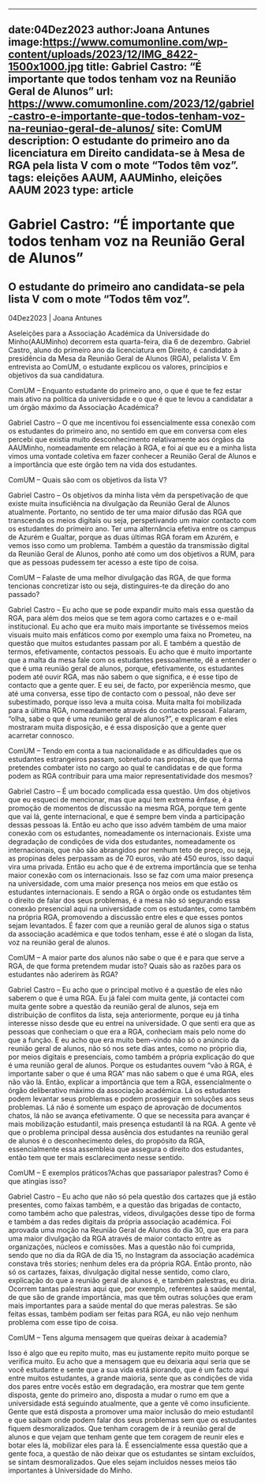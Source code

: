 
---
date:04Dez2023
author:Joana Antunes
image:https://www.comumonline.com/wp-content/uploads/2023/12/IMG_8422-1500x1000.jpg
title: Gabriel Castro: “É importante que todos tenham voz na Reunião Geral de Alunos”
url: https://www.comumonline.com/2023/12/gabriel-castro-e-importante-que-todos-tenham-voz-na-reuniao-geral-de-alunos/
site: ComUM
description: O estudante do primeiro ano da licenciatura em Direito candidata-se à Mesa de RGA pela lista V com o mote “Todos têm voz”.
tags: eleições AAUM, AAUMinho, eleições AAUM 2023
type: article
---


# Gabriel Castro: “É importante que todos tenham voz na Reunião Geral de Alunos”

## O estudante do primeiro ano candidata-se pela lista V com o mote “Todos têm voz”.

04Dez2023 | Joana Antunes

Aseleições para a Associação Académica da Universidade do Minho(AAUMinho) decorrem esta quarta-feira, dia 6 de dezembro. Gabriel Castro, aluno do primeiro ano da licenciatura em Direito, é candidato à presidência da Mesa da Reunião Geral de Alunos (RGA), pelalista V. Em entrevista ao ComUM, o estudante explicou os valores, princípios e objetivos da sua candidatura.

ComUM – Enquanto estudante do primeiro ano, o que é que te fez estar mais ativo na política da universidade e o que é que te levou a candidatar a um órgão máximo da Associação Académica?

Gabriel Castro – O que me incentivou foi essencialmente essa conexão com os estudantes do primeiro ano, no sentido em que em conversa com eles percebi que existia muito desconhecimento relativamente aos órgãos da AAUMinho, nomeadamente em relação à RGA, e foi aí que eu e a minha lista vimos uma vontade coletiva em fazer conhecer a Reunião Geral de Alunos e a importância que este órgão tem na vida dos estudantes.

ComUM – Quais são com os objetivos da lista V?

Gabriel Castro – Os objetivos da minha lista vêm da perspetivação de que existe muita insuficiência na divulgação da Reunião Geral de Alunos atualmente. Portanto, no sentido de ter uma maior difusão das RGA que transcenda os meios digitais ou seja, perspetivando um maior contacto com os estudantes do primeiro ano. Ter uma alternância efetiva entre os campus de Azurém e Gualtar, porque as duas últimas RGA foram em Azurém, e vemos isso como um problema. Também a questão da transmissão digital da Reunião Geral de Alunos, ponho até como um dos objetivos a RUM, para que as pessoas pudessem ter acesso a este tipo de coisa.

ComUM – Falaste de uma melhor divulgação das RGA, de que forma tencionas concretizar isto ou seja, distinguires-te da direção do ano passado?

Gabriel Castro – Eu acho que se pode expandir muito mais essa questão da RGA, para além dos meios que se tem agora como cartazes e o e-mail institucional. Eu acho que era muito mais importante se tivéssemos meios visuais muito mais enfáticos como por exemplo uma faixa no Prometeu, na questão que muitos estudantes passam por ali. E também a questão de termos, efetivamente, contactos pessoais. Eu acho que é muito importante que a malta da mesa fale com os estudantes pessoalmente, dê a entender o que é uma reunião geral de alunos, porque, efetivamente, os estudantes podem até ouvir RGA, mas não sabem o que significa, e é esse tipo de contacto que a gente quer. E eu sei, de facto, por experiência mesmo, que até uma conversa, esse tipo de contacto com o pessoal, não deve ser subestimado, porque isso leva a muita coisa. Muita malta foi mobilizada para a última RGA, nomeadamente através do contacto pessoal. Falaram, “olha, sabe o que é uma reunião geral de alunos?”, e explicaram e eles mostraram muita disposição, e é essa disposição que a gente quer acarretar connosco.

ComUM – Tendo em conta a tua nacionalidade e as dificuldades que os estudantes estrangeiros passam, sobretudo nas propinas, de que forma pretendes combater isto no cargo ao qual te candidatas e de que forma podem as RGA contribuir para uma maior representatividade dos mesmos?

Gabriel Castro – É um bocado complicada essa questão. Um dos objetivos que eu esqueci de mencionar, mas que aqui tem extrema ênfase, é a promoção de momentos de discussão na mesma RGA, porque tem gente que vai lá, gente internacional, e que é sempre bem vinda a participação dessas pessoas lá. Então eu acho que isso advém também de uma maior conexão com os estudantes, nomeadamente os internacionais. Existe uma degradação de condições de vida dos estudantes, nomeadamente os internacionais, que não são abrangidos por nenhum teto de preço, ou seja, as propinas deles perpassam as de 70 euros, vão até 450 euros, isso daqui vira uma privada. Então eu acho que é de extrema importância que se tenha maior conexão com os internacionais. Isso se faz com uma maior presença na universidade, com uma maior presença nos meios em que estão os estudantes internacionais. E sendo a RGA o órgão onde os estudantes têm o direito de falar dos seus problemas, é a mesa não só segurando essa conexão presencial aqui na universidade com os estudantes, como também na própria RGA, promovendo a discussão entre eles e que esses pontos sejam levantados. É fazer com que a reunião geral de alunos siga o status da associação académica e que todos tenham, esse é até o slogan da lista, voz na reunião geral de alunos.

ComUM – A maior parte dos alunos não sabe o que é e para que serve a RGA, de que forma pretendem mudar isto? Quais são as razões para os estudantes não aderirem às RGA?

Gabriel Castro – Eu acho que o principal motivo é a questão de eles não saberem o que é uma RGA. Eu já falei com muita gente, já contactei com muita gente sobre a questão da reunião geral de alunos, seja em distribuição de conflitos da lista, seja anteriormente, porque eu já tinha interesse nisso desde que eu entrei na universidade. O que senti era que as pessoas que conheciam o que era a RGA, conheciam mais pelo nome do que a função. E eu acho que era muito bem-vindo não só o anúncio da reunião geral de alunos, não só nos sete dias antes, como no próprio dia, por meios digitais e presenciais, como também a própria explicação do que é uma reunião geral de alunos. Porque os estudantes ouvem “vão à RGA, é importante saber o que é uma RGA” mas não sabem o que é uma RGA, eles não vão lá. Então, explicar a importância que tem a RGA, essencialmente o órgão deliberativo máximo da associação académica. Lá os estudantes podem levantar seus problemas e podem prosseguir em soluções aos seus problemas. Lá não é somente um espaço de aprovação de documentos chatos, lá não se avança efetivamente. O que se necessita para avançar é mais mobilização estudantil, mais presença estudantil lá na RGA. A gente vê que o problema principal dessa ausência dos estudantes na reunião geral de alunos é o desconhecimento deles, do propósito da RGA, essencialmente essa assembleia que assegura o direito dos estudantes, então tem que ter mais esclarecimento nesse sentido.

ComUM – E exemplos práticos?Achas que passariapor palestras? Como é que atingias isso?

Gabriel Castro – Eu acho que não só pela questão dos cartazes que já estão presentes, como faixas também, e a questão das brigadas de contacto, como também acho que palestras, vídeos, divulgações desse tipo de forma e também a das redes digitais da própria associação académica. Foi aprovada uma moção na Reunião Geral de Alunos do dia 30, que era para uma maior divulgação da RGA através de maior contacto entre as organizações, núcleos e comissões. Mas a questão não foi cumprida, sendo que no dia da RGA de dia 15, no Instagram da associação académica constava três stories; nenhum deles era da própria RGA. Então pronto, não só os cartazes, faixas, divulgação digital nesse sentido, como claro, explicação do que a reunião geral de alunos é, e também palestras, eu diria. Ocorrem tantas palestras aqui que, por exemplo, referentes à saúde mental, de que são de grande importância, mas que têm outras soluções que eram mais importantes para a saúde mental do que meras palestras. Se são feitas essas, também podiam ser feitas para RGA, eu não vejo nenhum problema com esse tipo de coisa.

ComUM – Tens alguma mensagem que queiras deixar à academia?

Isso é algo que eu repito muito, mas eu justamente repito muito porque se verifica muito. Eu acho que a mensagem que eu deixaria aqui seria que se você estudante e sente que a sua vida está piorando, que é um facto aqui entre muitos estudantes, a grande maioria, sente que as condições de vida dos pares entre vocês estão em degradação, era mostrar que tem gente disposta, gente do primeiro ano, disposta a mudar o rumo em que a universidade está seguindo atualmente, que a gente vê como insuficiente. Gente que está disposta a promover uma maior inclusão do meio estudantil e que saibam onde podem falar dos seus problemas sem que os estudantes fiquem desmoralizados. Que tenham coragem de ir à reunião geral de alunos e que vejam que tenham gente que tem coragem de reunir eles e botar eles lá, mobilizar eles para lá. É essencialmente essa questão que a gente foca, a questão de não deixar que os estudantes se sintam excluídos, se sintam desmoralizados. Que eles sejam incluídos nesses meios tão importantes à Universidade do Minho.


